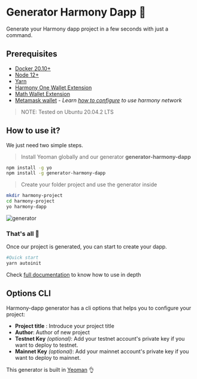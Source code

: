 # Generator Harmony Dapp 🚀

Generate your Harmony dapp project in a few seconds with just a command.

## Prerequisites
* [Docker 20.10+](https://docs.docker.com/engine/)
* [Node 12+](https://nodejs.org/en/download/)
* [Yarn](https://classic.yarnpkg.com/en/docs/install/)
* [Harmony One Wallet Extension](https://chrome.google.com/webstore/detail/harmony-one-wallet/fnnegphlobjdpkhecapkijjdkgcjhkib)
* [Math Wallet Extension](https://chrome.google.com/webstore/detail/math-wallet/afbcbjpbpfadlkmhmclhkeeodmamcflc)
* [Metamask wallet](https://chrome.google.com/webstore/detail/metamask/nkbihfbeogaeaoehlefnkodbefgpgknn) - *Learn [how to configure](https://docs.harmony.one/home/network/wallets/browser-extensions-wallets/metamask-wallet) to use harmony network*
> NOTE: Tested on Ubuntu 20.04.2 LTS

## How to use it?

We just need two simple steps.

> Install Yeoman globally and our generator **generator-harmony-dapp**

```bash
npm install -g yo
npm install -g generator-harmony-dapp
```

> Create your folder project and use the generator inside

```bash
mkdir harmony-project
cd harmony-project
yo harmony-dapp
```

![generator](https://user-images.githubusercontent.com/8777166/128394173-8c28f717-8d6d-495f-85ca-8054bac5918f.png)

### That's all 🎉

Once our project is generated, you can start to create your dapp.

```bash
#Quick start
yarn autoinit
```

Check [full documentation](https://github.com/jotagep/harmony-dapp-template) to know how to use in depth

## Options CLI

Harmony-dapp generator has a cli options that helps you to configure your project:

 - **Project title** : Introduce your project title
 - **Author**: Author of new project
 - **Testnet Key** *(optional)*: Add your testnet account's private key if you want to deploy to testnet.
 - **Mainnet Key** *(optional)*: Add your mainnet account's private key if you want to deploy to mainnet.

This generator is built in [Yeoman](https://yeoman.io/) 👌